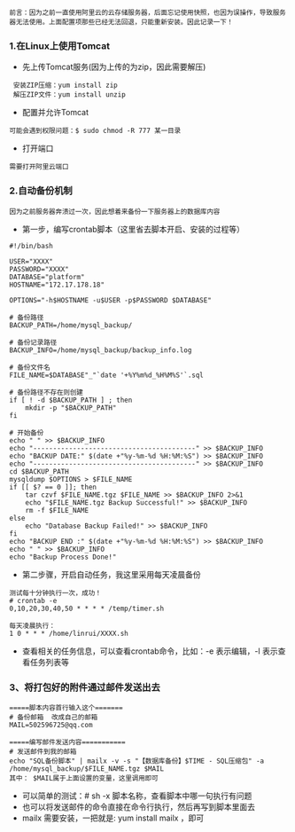 ```
前言：因为之前一直使用阿里云的云存储服务器，后面忘记使用快照，也因为误操作，导致服务器无法使用。上面配置项那些已经无法回退，只能重新安装。因此记录一下！
```
### 1.在Linux上使用Tomcat
- 先上传Tomcat服务(因为上传的为zip，因此需要解压)
```
 安装ZIP压缩：yum install zip
 解压ZIP文件：yum install unzip
```
- 配置并允许Tomcat
```
可能会遇到权限问题：$ sudo chmod -R 777 某一目录
```
- 打开端口
```
需要打开阿里云端口
```

### 2.自动备份机制
```
因为之前服务器奔溃过一次，因此想着来备份一下服务器上的数据库内容
```
- 第一步，编写crontab脚本（这里省去脚本开启、安装的过程等）
```
#!/bin/bash

USER="XXXX"
PASSWORD="XXXX"
DATABASE="platform"
HOSTNAME="172.17.178.18"

OPTIONS="-h$HOSTNAME -u$USER -p$PASSWORD $DATABASE"

# 备份路径
BACKUP_PATH=/home/mysql_backup/

# 备份记录路径
BACKUP_INFO=/home/mysql_backup/backup_info.log

# 备份文件名
FILE_NAME=$DATABASE"_"`date '+%Y%m%d_%H%M%S'`.sql

# 备份路径不存在则创建
if [ ! -d $BACKUP_PATH ] ; then
	mkdir -p "$BACKUP_PATH"
fi

# 开始备份
echo " " >> $BACKUP_INFO
echo "-----------------------------------------" >> $BACKUP_INFO
echo "BACKUP DATE:" $(date +"%y-%m-%d %H:%M:%S") >> $BACKUP_INFO
echo "-----------------------------------------" >> $BACKUP_INFO
cd $BACKUP_PATH
mysqldump $OPTIONS > $FILE_NAME
if [[ $? == 0 ]]; then
    tar czvf $FILE_NAME.tgz $FILE_NAME >> $BACKUP_INFO 2>&1
    echo "$FILE_NAME.tgz Backup Successful!" >> $BACKUP_INFO
    rm -f $FILE_NAME
else
    echo "Database Backup Failed!" >> $BACKUP_INFO
fi
echo "BACKUP END :" $(date +"%y-%m-%d %H:%M:%S") >> $BACKUP_INFO
echo " " >> $BACKUP_INFO
echo "Backup Process Done!"
```
- 第二步骤，开启自动任务，我这里采用每天凌晨备份
```
测试每十分钟执行一次，成功！
# crontab -e
0,10,20,30,40,50 * * * * /temp/timer.sh

每天凌晨执行：
1 0 * * * /home/linrui/XXXX.sh
```
- 查看相关的任务信息，可以查看crontab命令，比如：-e 表示编辑，-l 表示查看任务列表等

### 3、将打包好的附件通过邮件发送出去
```
=====脚本内容首行输入这个=======
# 备份邮箱  改成自己的邮箱
MAIL=502596725@qq.com

=====编写邮件发送内容===========
# 发送邮件到我的邮箱
echo "SQL备份脚本" | mailx -v -s "【数据库备份】$TIME - SQL压缩包" -a /home/mysql_backup/$FILE_NAME.tgz $MAIL
其中： $MAIL属于上面设置的变量，这里调用即可
```
- 可以简单的测试：# sh -x 脚本名称，查看脚本中哪一句执行有问题
- 也可以将发送邮件的命令直接在命令行执行，然后再写到脚本里面去
- mailx 需要安装，一把就是: yum install mailx ，即可
